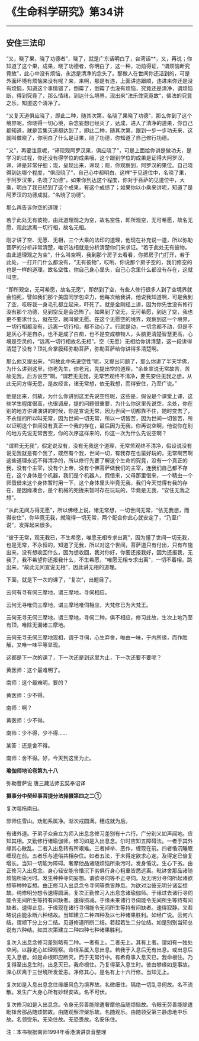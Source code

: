 # 《生命科学研究》第34讲

------

## 安住三法印

“又，晓了果，晓了功德者”，晓了，就是广东话明白了，台湾话**，又，再说；你知道了这个果，成果，晓了功德者，你明白了，这一种，功勋得证，“谓烦恼断究竟故”，此心中没有烦恼，永远是清净的念头了。那做人在世间你还活到的，可是外面环境有烦恼来没有呢？来，来啊，那是有违，上面讲违跟顺，违进来你还是没有烦恼，知道这个事情错了，倒霉了，倒霉了也没有烦恼，究竟还是清净，谓烦恼断，得到究竟了，那么情绪，到达什么境界，现出来“法乐住究竟故”，佛法的究竟之乐，知道这个清净了。

“又复灭道俱应晓了，即此二种，随其次第，名晓了果晓了功德”，那么你到了这个境界呢，你晓得一切心境，杂念妄想已经灭了，达成，进入了清净的道果，你自己都知道，就是苦集灭道都达到了，即此二种，随其次第，跟到一步一步功夫来，这就叫做晓了，你明白了什么是证果，晓了功德，你知道了自己修行功德。

“又”，再要注意呢，“谛现观阿罗汉果，俱应晓了”，可是上面给你讲是做功夫，是学习的过程，你还没有得学位的成果哦，这个跟到学位的成果是证得大阿罗汉，谛，谛是非常仔细；现，呈现出来，谛现；观，你观察到，阿罗汉的果位。自己晓得到达哪个程度，“俱应晓了”，自己心中都明白，这样“于见道位中，名晓了果，于阿罗汉果，名晓了功德”，如果你到达这个程度，你对于菩萨的见道位中，大乘，明白了我已经到了这个成果，有这个成绩了；如果你以小乘来讲呢，知道了是阿罗汉的功德成就，“名晓了功德”。

那么再告诉你空的道理：

若于此处无有彼物，由此道理观之为空，故名空性，即所观空，无可希愿，故名无愿，观此远离一切行相，故名无相。

刚才讲了空、无愿、无相，三个大乘的法印的道理，他现在补充说一道，所以弥勒菩萨的分析非常清楚，唯识法相就是分析清楚你们来求证。“若于此处无有彼物，由此道理观之为空”，什么叫空啊，我到那个房子去看看，你把房子门打开，若于此处，一打开门什么都没有，“无有彼物”，哎哟，你说那个房子空的，我们修空的也是一样的道理，故名空性，你自己身心里头，自己心念里什么都没有存在，这就叫空。

“即所观空，无可希愿，故名无愿”，即然到了空，有些人修行很多人到了空境界就会怕死，譬如我们那个美国同学包卓力，他每次给我讲，他说我知道啊，可是我到了空，哎呀我一身毛孔都立起来，吓死了。就是金刚经上讲，因为你先世没有修行没有那个功德，见到空反是会恐怖了。如果到了空无，无可希愿，到达了空，我也更不要求什么，就在空，就叫做无愿。在这个无愿空的境界，观察到这一个境界，一切行相都没有，远离一切行相，都不动心了。行就是动，一切念都不动，但是不是灰心不是自杀，也不是成了白痴，也不是变成植物人，头脑更清楚智慧更高，心境是空灵的，“远离一切行相故名无相”。空（无愿）无相给你讲清楚，这一段讲得清楚了没有？顶礼合掌膜拜弥勒菩萨，弥勒菩萨给你讲得多清楚啊。

那么他又提出来，“何故此中先说空性”呢，又提出问题了，那么你讲了半天学佛，为什么讲到这里，你老先生，你老兄，先提出空的道理，“余处宣说无常故苦，苦故无我，后方说空”啊。“谓若无无我，无常苦观终不清净，要先安住无我之想，从此无间方得无愿，是故经言，诸无常想，依无我想，而得安住，乃至广说。”

他提出来，何故，为什么你讲到这里先说空性呢，这些是，假设是个课堂上课，这些学生程度很高，也很调皮，提的问题很重要，为什么你这里先说空，余处，你在别的地方讲课演讲的时候，你是宣说无常，因为世间一切都靠不住，随时变去了，不永恒的所以叫无常，因为世间一切无常，所以一切皆苦，因为世间一切皆苦，所以证明这个世间没有真正一个我的存在，最后因为无我，你再说空啊，他说你在别的地方先说无常苦空，你的次序这样来的，你这一次为什么先说空啊？

“谓若无无我”，假定说没有，没有无我这个道理，无常苦观终不清净，假设说没有说无我就是有个我了，既然有个我，世间一切，有我存在也蛮好玩的，无常啊苦啊这些道理永远不得清净的，所以修行先要了解这个生命的究竟，没有一个真正的我，没有个主宰，没有个上帝，没有个佛菩萨做我们的主宰，连我们自己都不存在，这个身体是个机器，我们是个机器人，假借来，父母那里借来，一个精虫一个卵蛋借来这个身体暂时用一下，这个身体里头毕竟无我，我们今天觉得有我的存在，是因缘凑合，是个机械的兜拢来暂时存在玩玩的，毕竟是无我，“安住无我之想”。

“从此无间方得无愿”，所以佛经上说，诸无常想，一切世间无常，“依无我想，而得安住”，你毕竟无我，就晓得一切无常，两个配合你此心就安定了，“乃至广说”，发挥起来很多。

“彼于无常，观无我已，不生希愿，唯愿无相专求出离”，因为懂了世间一切无我，也是无常，不永恒的，知道了无我，所以对这个世间，菩萨道只有付出，只有布施出来，没有想收回什么，因为想收回，我对你好，你要还报我好，因为还报我，无我了，我不希望你还报我什么，不生希愿，“唯愿无相专求出离”，一切不着相，跳出来，“故此无间宣说无相”，因此讲无相的道理。

下面，就是下一次的课了，“复次”，出题目了。

云何有寻有伺三摩地，谓三摩地，寻伺相应。

云何无寻唯伺三摩地，谓三摩地唯伺相应，大梵修已为大梵王。

云何无寻无伺三摩地，谓三摩地，寻伺二种，俱不相应，修习此故，生次上地乃至有顶，唯除无漏诸三摩地。

云何无寻无伺三摩地现相，谓于寻伺，心生弃舍，唯由一味，于内所缘，而作胜解，又唯一味平等显现。

这都是下一次的课了，下一次还是到这里为止，下一次还要不要呢？

黄医师：这个最难明了。

南师：这个最难明，要的？

黄医师：少不得。

南师：啊？

黄医师：少不得。

南师：少不得，少不得……

某答：还是舍不得。

南师：舍不得。好，今天到这里为止。



**瑜伽师地论卷第九十八**

弥勒菩萨说 唐三藏法师玄奘奉诏译

**摄事分中契经事菩提分法择摄第四之二①**

复次嗢拖南曰。

邪师住雪山。劝勉系属净。渐次戒圆满。穗成就为后。

有诸外道。于弟子众自立为师入出息念修习差别有十六行。广分别义如声闻地。应知其相。又勤修行诸瑜伽师。修习如是入出息念。尔时应知五障碍法。一者于其外缘其心散乱。二者入出息转有所艰难。三者掉举、恶作，缠现在前。四者惛沉睡眠缠现在前。五者乐与道俗共相杂住。如者五法，于未得定欲求心定。及得定已倍复增长。当知一切能为障碍。奢摩他品诸随烦恼所染污时。发身惛沈。生心下劣。由正修习入出息念。身心轻安能令惛沉下劣俱行身心粗重皆悉远离。毗钵舍那品诸随烦恼所染污时。发生种种寻伺妄想。谓欲寻伺等不正寻伺。及无明分寻伺所起诸欲想等种种妄想。由正修习入出息念令寻伺等悉皆静息。为欲对治彼无明分诸妄想故。纯修明分想令速得圆满。复次正勤修习入出息念诸瑜伽师。于缘过去诸行寻伺能令无间所生等持有间缺者。速得损减。于缘未来诸行寻伺能令无间所生等持有间缺者。速得止息。于缘现在诸行寻伺能令无间所生等持有间缺者。速得寂静。又若略说由能永断六种结故。当知建立二种四种及以七种诸果胜利。如经广说。云何六结。谓顺下分上分二结。见道修道所断二结。若起若生二分位结。如是别别当知总说有六种结。如其次第建立二种四种七种诸果胜利。

复次入出息念修习差别略有二种。一者有上。二者无上。其有上者。谓如有一独处空闲。以静定心如理观察。命根系属入息出息。若我于入息后无有出息。或出息后无入息者。如是命根即应断灭。而于无常行中。有希奇事入息灭已。我命根住。乃复得至出息生时。出息灭已。我命根住。乃复得至入息生时。彼由攀缘如是事故。深心厌离于三世境所发爱恚。净修其心。是名有上十六行修。当知无上。

复次如是入息出息念住缘细风色为境界故。名微细住。隔绝一切乱寻伺故。名不流散。发生广大身心所有妙轻安故。名不可伏。

复次修习如是入出息念。令身无劳善能除遣奢摩他品随烦恼故。令眼无劳善能除遣毗钵舍那品随烦恼故。由随观察涅槃乐故。名随观乐。由随领受第三静虑地中乐故。名领受乐。无染住故。无恐畏故。名安乐住。

注：本书根据南师1994年香港演讲录音整理

